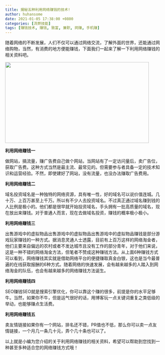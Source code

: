 ```yaml
---
title: 揭秘五种利用网络赚钱的技术!
author: huhansome
date: 2021-01-05 17:38:00 +0800
categories: [流弊技能]
tags: [赚钱技术, 赚钱, 致富, 兼职, 网赚, 手机赚]
---
```



随着网络的不断发展，人们不仅可以通过网络交流，了解外面的世界，还能通过网络购物，当然，有消费的地方便能赚钱，下面我们一起来了解一下利用网络赚钱的相关资料吧。

<img alt="" src="http://www.jinduoxia.com.cn/d/file/2021-11-11/15fcf22c3c3c3e29d84e6a7a12b72497.jpg" style="width: 468px; height: 263px;"/>

**利用网络赚钱一**

做网站，搞流量，赚广告费自己做个网站，当网站有了一定访问量后，卖广告位，获取广告费。这种方式当然是最主流、最常见的。但需要参与者具备一定的技术知识和运营经验。不然，即使建好了网站，没有流量，也没办法赚取广告费用。

**利用网络赚钱二**

域名投资域名是一种独特的网络资源，具有唯一性，好的域名可以说价值连城。几十万、上百万甚至上千万。所以有不少人去投资域名。不过真正通过域名赚到钱的人比例是极小的。他们都是很早就开始投资域名，手头拥有一批高质量的域名，现在放出来赚钱。对于普通人而言，现在去做域名投资，赚钱的概率极小极小。

**利用网络赚钱三**

出售游戏中的虚拟物品出售游戏中的虚拟物品出售游戏中的虚拟物品赚钱是部分游戏玩家赚钱的一种方式。据消息灵通人士透露，目前有上百万这样的网络淘金者，他们主要来自偏远的农村或者不发达城市且没有工作的部分青年，对于他们来说，这是一种不错的网络淘金方法，但笔者不赞成这种赚钱方法。从上面6种赚钱方式可以看到，网络赚钱其实就是借助网络平台的便捷赚取真金白银，这也是当今最普遍的在线获取报酬的6种方式。随着网络的快速发展，会有越来越多的人踏入到网络淘金的队伍，也会有越来越多的网络赚钱方法诞生。

**利用网络赚钱四**

SEO赚钱SEO就是搜索引擎优化，你可以靠这个赚的很多，前提是你的水平足够牛。当然，如果你不牛，但是运气很好的话，用博客玩一点关键词重复之类低级的举动，也能够赚点生活费。

**利用网络赚钱五**

卖友情链接如果你有一个网站，排名还不错，PR值也不低，那么你可以卖一点友情链接，一个月几一条几十元，弄个几十条也可以了。

以上就是小编为您介绍的关于利用网络赚钱的相关资料，希望可以帮助到您找到一种甚至多种适合您的网络赚钱方式哦！